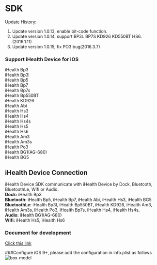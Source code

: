 # SDK
Update History:  
1. Update version 1.0.13, enable bit-code function.  
2. Update version 1.0.14, support BP3L BP7S KD926 KD550BT HS6.(2016.1.11)
3. Update version 1.0.15, fix PO3 bug(2016.3.7)


### Support iHealth Device for iOS

iHealth Bp3  
iHealth Bp3l  
iHealth Bp5  
iHealth Bp7  
iHealth Bp7s  
iHealth Bp550BT  
iHealth KD926  
iHealth Abi  
iHealth Hs3  
iHealth Hs4  
iHealth Hs4s  
iHealth Hs5  
iHealth Hs6  
iHealth Am3  
iHealth Am3s  
iHealth Po3  
iHealth BG1(AG-680)  
iHealth BG5 


## iHealth Device Connection 

iHealth Device SDK communicate with iHealth Device by Dock, Bluetooth, BluetoothLe, Wifi or Audio.  
**Dock:** iHealth Bp3  
**Bluetooth:** iHealth Bp5, iHealth Bp7,  iHealth Abi, iHealth Hs3,  iHealth BG5  
**BluetoothLe:** iHealth Bp3l, iHealth Bp550BT, iHealth KD926, iHealth Am3, iHealth Am3s, iHealth Po3, iHealth Bp7s, iHealth Hs4, iHealth Hs4s,  
**Audio:** iHealth BG1(AG-680)  
**Wifi:** iHealth Hs5, iHealth Hs6



### Document for development
[Click this link](https://github.com/iHealthLabs/IOS-SDK/tree/master/%20Document)


###Configure
iOS 9+, please add the configuration in info.plist as follows
![box-model](https://github.com/iHealthLabs/IOS-SDK/blob/master/Public/ConfigureForIOS9.png?raw=true)
